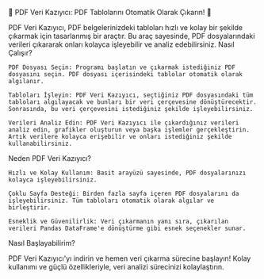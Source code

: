 🚀 PDF Veri Kazıyıcı: PDF Tablolarını Otomatik Olarak Çıkarın! 🚀

PDF Veri Kazıyıcı, PDF belgelerinizdeki tabloları hızlı ve kolay bir şekilde çıkarmak için tasarlanmış bir araçtır. Bu araç sayesinde, PDF dosyalarındaki verileri çıkararak onları kolayca işleyebilir ve analiz edebilirsiniz.
Nasıl Çalışır?

    PDF Dosyası Seçin: Programı başlatın ve çıkarmak istediğiniz PDF dosyasını seçin. PDF dosyası içerisindeki tablolar otomatik olarak algılanır.

    Tabloları İşleyin: PDF Veri Kazıyıcı, seçtiğiniz PDF dosyasındaki tüm tabloları algılayacak ve bunları bir veri çerçevesine dönüştürecektir. Sonrasında, bu veri çerçevesini istediğiniz şekilde işleyebilirsiniz.

    Verileri Analiz Edin: PDF Veri Kazıyıcı ile çıkardığınız verileri analiz edin, grafikler oluşturun veya başka işlemler gerçekleştirin. Artık verilere kolayca erişebilir ve onları istediğiniz şekilde kullanabilirsiniz.

Neden PDF Veri Kazıyıcı?

    Hızlı ve Kolay Kullanım: Basit arayüzü sayesinde, PDF dosyalarınızı kolayca işleyebilirsiniz.

    Çoklu Sayfa Desteği: Birden fazla sayfa içeren PDF dosyalarını da işleyebilirsiniz. Tüm tabloları otomatik olarak algılar ve birleştirir.

    Esneklik ve Güvenilirlik: Veri çıkarmanın yanı sıra, çıkarılan verileri Pandas DataFrame'e dönüştürme gibi esnek seçenekler sunar.

Nasıl Başlayabilirim?

PDF Veri Kazıyıcı'yı indirin ve hemen veri çıkarma sürecine başlayın! Kolay kullanımı ve güçlü özellikleriyle, veri analizi sürecinizi kolaylaştırın.
